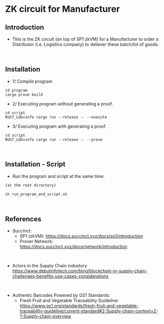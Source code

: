 # ZK circuit for Manufacturer

## Introduction

- This is the ZK circuit (on top of SP1 zkVM) for a Manufacturer to order a Distributor (i.e. Logistics company) to deliever these batch/lot of goods.

<br>

## Installation
- 1/ Compile program
```shell
cd program
cargo prove build
```

- 2/ Executing program without generating a proof.
```shell
cd script
RUST_LOG=info cargo run --release -- --execute
```

- 3/ Executing program with generating a proof.
```shell
cd script
RUST_LOG=info cargo run --release -- --prove
```

<br>

## Installation - Script
- Run the program and script at the same time:
```bash
(at the root directory)

sh run_program_and_script.sh
```



<br>

## References

- Succinct:
  - SP1 (zkVM): https://docs.succinct.xyz/docs/sp1/introduction
  - Prover Network: https://docs.succinct.xyz/docs/network/introduction

<br>

- Actors in the Supply Chain industory  
  https://www.debutinfotech.com/blog/blockchain-in-supply-chain-challenges-benefits-use-cases-considerations

<br>

- Authentic Barcodes Powered by GS1 Standards: 
  - Fresh Fruit and Vegetable Traceability Guideline:  
    https://www.gs1.org/standards/fresh-fruit-and-vegetable-traceability-guideline/current-standard#2-Supply-chain-context+2-1-Supply-chain-overview

